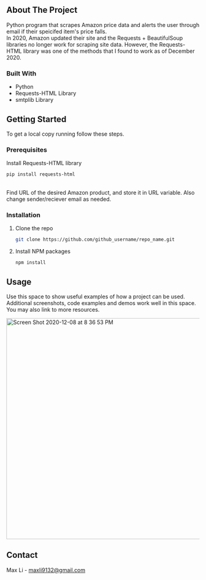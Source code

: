 <!-- ABOUT THE PROJECT -->
## About The Project

Python program that scrapes Amazon price data and alerts the user through email if their speicifed item's price falls. <br />
In 2020, Amazon updated their site and the Requests + BeautifulSoup libraries no longer work for scraping site data.
However, the Requests-HTML library was one of the methods that I found to work as of December 2020. 


### Built With

* Python
* Requests-HTML Library
* smtplib Library



<!-- GETTING STARTED -->
## Getting Started

To get a local copy running follow these steps.

### Prerequisites

Install Requests-HTML library
  ```sh
  pip install requests-html
  ```
<br />
Find URL of the desired Amazon product, and store it in URL variable. Also change sender/reciever email as needed.

### Installation

1. Clone the repo
   ```sh
   git clone https://github.com/github_username/repo_name.git
   ```
2. Install NPM packages
   ```sh
   npm install
   ```



<!-- USAGE EXAMPLES -->
## Usage

Use this space to show useful examples of how a project can be used. Additional screenshots, code examples and demos work well in this space. You may also link to more resources.

<img width="576" alt="Screen Shot 2020-12-08 at 8 36 53 PM" src="https://user-images.githubusercontent.com/69620469/101585938-a836b500-3995-11eb-9e06-736057b73e53.png">





<!-- CONTACT -->
## Contact

Max Li - maxli9132@gmail.com
